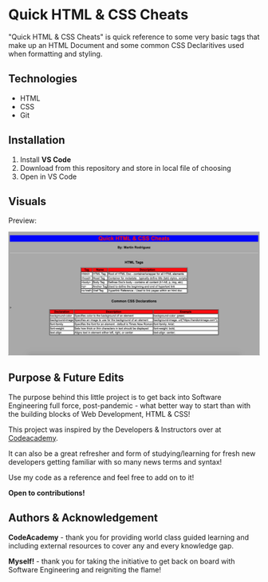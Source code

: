 # Quick HTML & CSS Cheats

<p>"Quick HTML & CSS Cheats" is quick reference to some very basic tags that make up an HTML Document and some common CSS Declaritives used when formatting and styling.</p>

## Technologies

<ul>
    <li>HTML</li>
    <li>CSS</li>
    <li>Git</lit>
</ul>

## Installation

<ol>
    <li>Install <strong>VS Code</strong></li>
    <li>Download from this repository and store in local file of choosing</li>
    <li>Open in VS Code</li>
</ol>

## Visuals

Preview: 

![Cheatsheet UI](./images/cheatsheet-ss.png)

## Purpose & Future Edits

<p>The purpose behind this little project is to get back into Software Engineering full force, post-pandemic - what better way to start than with the building blocks of Web Development, HTML & CSS!</p>

<p>This project was inspired by the Developers & Instructors over at <a href="https://www.codecademy.com/" target="_blank" alt="Link to Code Academy website">Codeacademy</a>.

<p>It can also be a great refresher and form of studying/learning for fresh new developers getting familiar with so many news terms and syntax!</p>

<p>Use my code as a reference and feel free to add on to it!</p>

<strong>Open to contributions!</strong>

## Authors & Acknowledgement

<p><strong>CodeAcademy</strong> - thank you for providing world class guided learning and including external resources to cover any and every knowledge gap.</p>

<p><strong>Myself!</strong> - thank you for taking the initiative to get back on board with Software Engineering and reigniting the flame!</p>